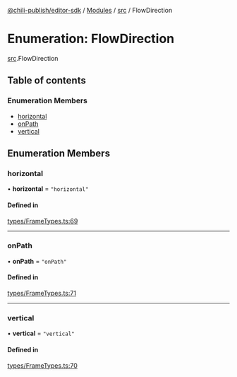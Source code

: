 [@chili-publish/editor-sdk](../README.md) / [Modules](../modules.md) / [src](../modules/src.md) / FlowDirection

# Enumeration: FlowDirection

[src](../modules/src.md).FlowDirection

## Table of contents

### Enumeration Members

- [horizontal](src.FlowDirection.md#horizontal)
- [onPath](src.FlowDirection.md#onpath)
- [vertical](src.FlowDirection.md#vertical)

## Enumeration Members

### horizontal

• **horizontal** = ``"horizontal"``

#### Defined in

[types/FrameTypes.ts:69](https://github.com/chili-publish/editor-sdk/blob/bc89ed1/types/FrameTypes.ts#L69)

___

### onPath

• **onPath** = ``"onPath"``

#### Defined in

[types/FrameTypes.ts:71](https://github.com/chili-publish/editor-sdk/blob/bc89ed1/types/FrameTypes.ts#L71)

___

### vertical

• **vertical** = ``"vertical"``

#### Defined in

[types/FrameTypes.ts:70](https://github.com/chili-publish/editor-sdk/blob/bc89ed1/types/FrameTypes.ts#L70)
